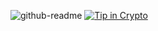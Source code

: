 ![github-readme](https://github.com/user-attachments/assets/13207a4b-9979-4901-8bf1-b7b3a83effe6)
[![Tip in Crypto](https://tip.md/badge.svg)](https://tip.md/forresttindall)
